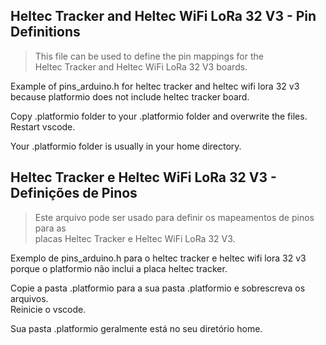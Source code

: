 ## Heltec Tracker and Heltec WiFi LoRa 32 V3 - Pin Definitions
> This file can be used to define the pin mappings for the  
Heltec Tracker and Heltec WiFi LoRa 32 V3 boards.

Example of pins_arduino.h for heltec tracker and heltec wifi lora 32 v3
because platformio does not include heltec tracker board.

Copy .platformio folder to your .platformio folder and overwrite the files.  
Restart vscode.

Your .platformio folder is usually in your home directory.



## Heltec Tracker e Heltec WiFi LoRa 32 V3 - Definições de Pinos
> Este arquivo pode ser usado para definir os mapeamentos de pinos para as  
placas Heltec Tracker e Heltec WiFi LoRa 32 V3.

Exemplo de pins_arduino.h para o heltec tracker e heltec wifi lora 32 v3
porque o platformio não inclui a placa heltec tracker.

Copie a pasta .platformio para a sua pasta .platformio e sobrescreva os arquivos.  
Reinicie o vscode.

Sua pasta .platformio geralmente está no seu diretório home.
